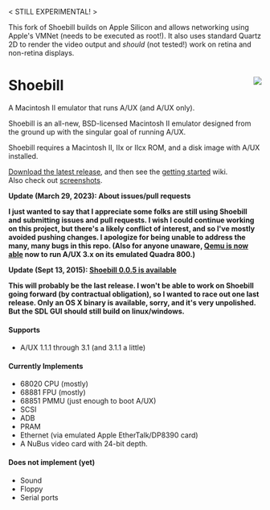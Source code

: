 < STILL EXPERIMENTAL! >

This fork of Shoebill builds on Apple Silicon and allows networking using Apple's VMNet (needs to be executed as root!). It also uses standard Quartz 2D to render the video output and _should_ (not tested!) work on retina and non-retina displays.

<h1><img align=right src="../../../pruten.github.io/raw/master/web/stork_tiny_head3.jpg"/>Shoebill</h1>

A Macintosh II emulator that runs A/UX (and A/UX only). 

Shoebill is an all-new, BSD-licensed Macintosh II emulator designed from the ground up with the singular goal of running A/UX. 

Shoebill requires a Macintosh II, IIx or IIcx ROM, and a disk image with A/UX installed.

[Download the latest release], and then see the [getting started] wiki.  
Also check out [screenshots].

__Update (March 29, 2023): About issues/pull requests__

__I just wanted to say that I appreciate some folks are still using Shoebill and submitting issues and pull requests. I wish I could continue working on this project, but there's a likely conflict of interest, and so I've mostly avoided pushing changes. I apologize for being unable to address the many, many bugs in this repo. (Also for anyone unaware, [Qemu is now able] now to run A/UX 3.x on its emulated Quadra 800.)__

__Update (Sept 13, 2015): [Shoebill 0.0.5 is available]__

__This will probably be the last release. I won't be able to work on Shoebill going forward (by contractual obligation), so I wanted to race out one last release. Only an OS X binary is available, sorry, and it's very unpolished. But the SDL GUI should still build on linux/windows.__


#### Supports
* A/UX 1.1.1 through 3.1 (and 3.1.1 a little)

#### Currently Implements
* 68020 CPU (mostly)
* 68881 FPU (mostly)
* 68851 PMMU (just enough to boot A/UX)
* SCSI
* ADB
* PRAM
* Ethernet (via emulated Apple EtherTalk/DP8390 card)
* A NuBus video card with 24-bit depth. 

#### Does not implement (yet)
* Sound
* Floppy
* Serial ports

    
[Download the latest release]:https://github.com/pruten/Shoebill/releases
[getting started]:https://github.com/pruten/Shoebill/wiki/Getting-Started
[screenshots]:https://github.com/pruten/Shoebill/wiki/Screenshots
[Shoebill 0.0.5 is available]:https://github.com/pruten/Shoebill/releases
[The thread on emaculation.com]:http://www.emaculation.com/forum/viewtopic.php?f=7&t=8288
[Qemu is now able]:https://virtuallyfun.com/2021/09/02/qemus-macintosh-quadra-in-alpha-usability-runs-a-ux/

